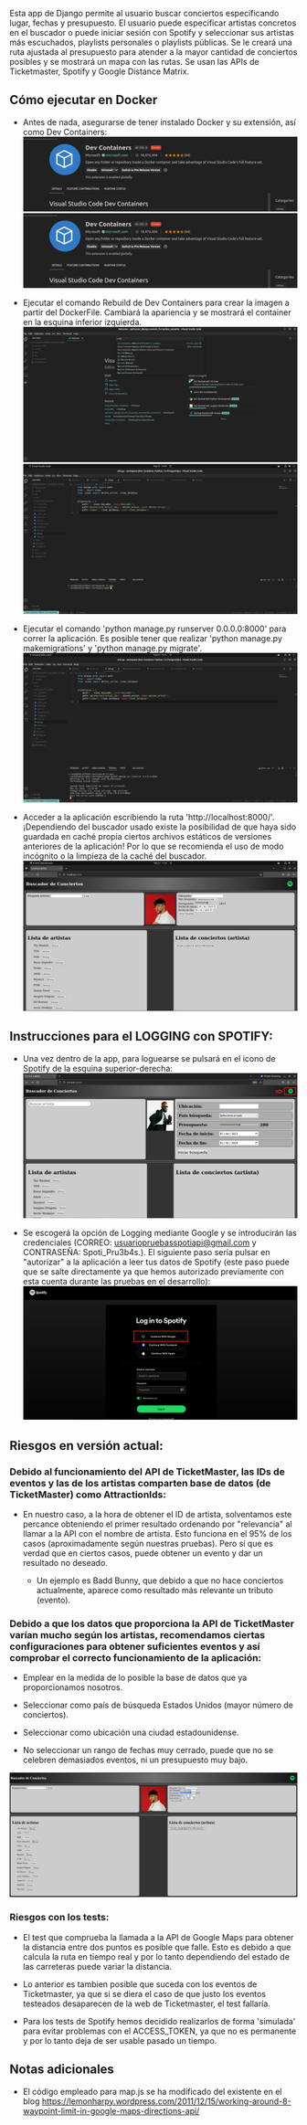 Esta app de Django permite al usuario buscar conciertos especificando lugar, fechas y presupuesto. El usuario puede especificar artistas concretos en el buscador o puede iniciar sesión con Spotify y seleccionar sus artistas más escuchados, playlists personales o playlists públicas. Se le creará una ruta ajustada al presupuesto para atender a la mayor cantidad de conciertos posibles y se mostrará un mapa con las rutas. Se usan las APIs de Ticketmaster, Spotify y Google Distance Matrix.

## Cómo ejecutar en Docker

+ Antes de nada, asegurarse de tener instalado Docker y su extensión, así como Dev Containers:
![Ejemplo configuración](/app/static/BuscadorConciertos/img/extDocker.png)
![Ejemplo configuración](/app/static/BuscadorConciertos/img/extCont.png)

+ Ejecutar el comando Rebuild de Dev Containers para crear la imagen a partir del DockerFile. Cambiará la apariencia y se mostrará el container en la esquina inferior izquierda.
![Ejemplo configuración](/app/static/BuscadorConciertos/img/rebuilds.png)
![Ejemplo configuración](/app/static/BuscadorConciertos/img/container.png)

+ Ejecutar el comando 'python manage.py runserver 0.0.0.0:8000' para correr la aplicación. Es posible tener que realizar 'python manage.py makemigrations' y 'python manage.py migrate'.
![Ejemplo configuración](/app/static/BuscadorConciertos/img/comando.png)

+ Acceder a la aplicación escribiendo la ruta 'http://localhost:8000/'. ¡Dependiendo del buscador usado existe la posibilidad de que haya sido guardada en caché propia  ciertos archivos estáticos de versiones anteriores de la aplicación! Por lo que se recomienda el uso de modo incógnito o la limpieza de la caché del buscador.
![Ejemplo configuración](/app/static/BuscadorConciertos/img/ruta.png)

## Instrucciones para el LOGGING con SPOTIFY:

+ Una vez dentro de la app, para loguearse se pulsará en el icono de Spotify de la esquina superior-derecha:
![Instrucciones para logging](/app/static/BuscadorConciertos/img/Log_sel.png)

+ Se escogerá la opción de Logging mediante Google y se introducirán las credenciales (CORREO: usuariopruebasspotiapi@gmail.com y CONTRASEÑA: Spoti_Pru3b4s.). El siguiente paso sería pulsar en "autorizar" a la aplicación a leer tus datos de Spotify (este paso puede que se salte directamente ya que hemos autorizado previamente con esta cuenta durante las pruebas en el desarrollo):
![Instrucciones para logging](/app/static/BuscadorConciertos/img/Goog_sel.png)


## Riesgos en versión actual:

### Debido al funcionamiento del API de TicketMaster, las IDs de eventos y las de los artistas comparten base de datos (de TicketMaster) como AttractionIds: 

+ En nuestro caso, a la hora de obtener el ID de artista, solventamos este percance obteniendo el primer resultado ordenando por "relevancia" al llamar a la API con el nombre de artista. Esto funciona en el 95% de los casos (aproximadamente según nuestras pruebas). Pero sí que es verdad que en ciertos casos, puede obtener un evento y dar un resultado no deseado.

    * Un ejemplo es Badd Bunny, que debido a que no hace conciertos actualmente, aparece como resultado más relevante un tributo (evento).


### Debido a que los datos que proporciona la API de TicketMaster varían mucho según los artistas, recomendamos ciertas configuraciones para obtener suficientes eventos y así comprobar el correcto funcionamiento de la aplicación:

+ Emplear en la medida de lo posible la base de datos que ya proporcionamos nosotros.

+ Seleccionar como país de búsqueda Estados Unidos (mayor número de conciertos).

+ Seleccionar como ubicación una ciudad estadounidense.

+ No seleccionar un rango de fechas muy cerrado, puede que no se celebren demasiados eventos, ni un presupuesto muy bajo.

![Ejemplo configuración](/app/static/BuscadorConciertos/img/ej.png)
	 

### Riesgos con los tests:

+ El test que comprueba la llamada a la API de Google Maps para obtener la distancia entre dos puntos es posible que falle. Esto es debido a que calcula la ruta en tiempo real y por lo tanto dependiendo del estado de las carreteras puede variar la distancia.

+ Lo anterior es tambien posible que suceda con los eventos de Ticketmaster, ya que si se diera el caso de que justo los eventos testeados desaparecen de la web de Ticketmaster, el test fallaría.

+ Para los tests de Spotify hemos decidido realizarlos de forma 'simulada' para evitar problemas con el ACCESS_TOKEN, ya que no es permanente y por lo tanto deja de ser usable pasado un tiempo.


## Notas adicionales

+ El código empleado para map.js se ha modificado del existente en el blog https://lemonharpy.wordpress.com/2011/12/15/working-around-8-waypoint-limit-in-google-maps-directions-api/
